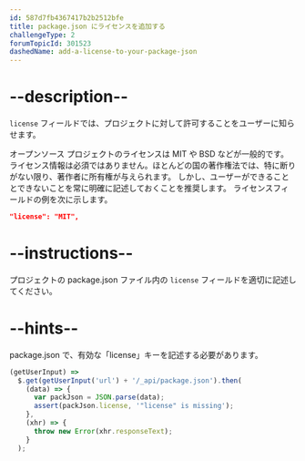 ```yaml
---
id: 587d7fb4367417b2b2512bfe
title: package.json にライセンスを追加する
challengeType: 2
forumTopicId: 301523
dashedName: add-a-license-to-your-package-json
---
```


# --description--

`license` フィールドでは、プロジェクトに対して許可することをユーザーに知らせます。

オープンソース プロジェクトのライセンスは MIT や BSD などが一般的です。 ライセンス情報は必須ではありません。ほとんどの国の著作権法では、特に断りがない限り、著作者に所有権が与えられます。 しかし、ユーザーができることとできないことを常に明確に記述しておくことを推奨します。 ライセンスフィールドの例を次に示します。

```json
"license": "MIT",
```

# --instructions--

プロジェクトの package.json ファイル内の `license` フィールドを適切に記述してください。

# --hints--

package.json で、有効な「license」キーを記述する必要があります。

```js
(getUserInput) =>
  $.get(getUserInput('url') + '/_api/package.json').then(
    (data) => {
      var packJson = JSON.parse(data);
      assert(packJson.license, '"license" is missing');
    },
    (xhr) => {
      throw new Error(xhr.responseText);
    }
  );
```

